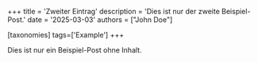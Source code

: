 +++
title = 'Zweiter Eintrag'
description = 'Dies ist nur der zweite Beispiel-Post.'
date = '2025-03-03'
authors = ["John Doe"]

[taxonomies]
tags=['Example']
+++

Dies ist nur ein Beispiel-Post ohne Inhalt.
